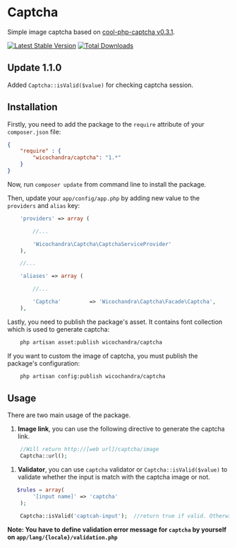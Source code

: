 # Captcha

Simple image captcha based on [cool-php-captcha v0.3.1][1].

[![Latest Stable Version](https://poser.pugx.org/wicochandra/captcha/v/stable.png)](https://packagist.org/packages/wicochandra/captcha)
[![Total Downloads](https://poser.pugx.org/wicochandra/captcha/downloads.png)](https://packagist.org/packages/wicochandra/captcha)

## Update 1.1.0

Added `Captcha::isValid($value)` for checking captcha session.

## Installation

Firstly, you need to add the package to the `require` attribute of your `composer.json` file:

```json
{
    "require" : {
        "wicochandra/captcha": "1.*"
    }
}

```

Now, run `composer update` from command line to install the package.

Then, update your `app/config/app.php` by adding new value to the `providers` and `alias` key:

```php
    'providers' => array (

        //...

        'Wicochandra\Captcha\CaptchaServiceProvider'
    ),

    //...

    'aliases' => array (

        //...

        'Captcha'         => 'Wicochandra\Captcha\Facade\Captcha',
    ),
```

Lastly, you need to publish the package's asset. It contains font collection which is used to generate captcha:

```bash
    php artisan asset:publish wicochandra/captcha
```

If you want to custom the image of captcha, you must publish the package's configuration:

```bash
    php artisan config:publish wicochandra/captcha
```

## Usage

There are two main usage of the package.

1. **Image link**, you can use the following directive to generate the captcha link.
```php
    //Will return http://[web url]/captcha/image
    Captcha::url();
```
1. **Validator**, you can use `captcha` validator or `Captcha::isValid($value)` to validate whether the input is match with the captcha image or not.
```php
   $rules = array(
        '[input name]' => 'captcha'
    );

    Captcha::isValid('captcah-input');  //return true if valid. Otherwise return false
```
**Note: You have to define validation error message for `captcha` by yourself on `app/lang/{locale}/validation.php`**

[1]: https://code.google.com/p/cool-php-captcha   "cool-php-captcha"
